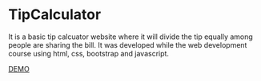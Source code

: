 # TipCalculator
It is a basic tip calcuator website where it will divide the tip equally among people are sharing the bill.
It was developed while the web development course using html, css, bootstrap and javascript.

[DEMO](https://jaynamsanghavi.github.io/TipCalculator/tip-calculator.html)
